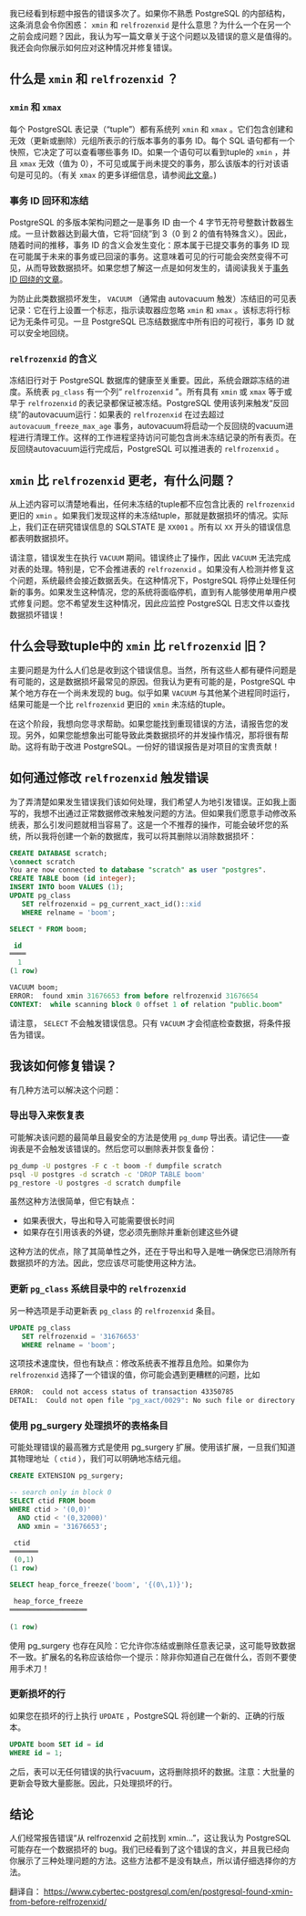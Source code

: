 
我已经看到标题中报告的错误多次了。如果你不熟悉 PostgreSQL 的内部结构，这条消息会令你困惑： `xmin` 和 `relfrozenxid` 是什么意思？为什么一个在另一个之前会成问题？因此，我认为写一篇文章关于这个问题以及错误的意义是值得的。我还会向你展示如何应对这种情况并修复错误。

## 什么是 `xmin` 和 `relfrozenxid` ？

### `xmin` 和 `xmax`

每个 PostgreSQL 表记录（“tuple”）都有系统列 `xmin` 和 `xmax` 。它们包含创建和无效（更新或删除）元组所表示的行版本事务的事务 ID。每个 SQL 语句都有一个快照，它决定了可以查看哪些事务 ID。如果一个语句可以看到tuple的 `xmin` ，并且 `xmax` 无效（值为 0），不可见或属于尚未提交的事务，那么该版本的行对该语句是可见的。（有关 `xmax` 的更多详细信息，请参阅[此文章](https://www.cybertec-postgresql.com/en/whats-in-an-xmax/)。)

### 事务 ID 回环和冻结

PostgreSQL 的多版本架构问题之一是事务 ID 由一个 4 字节无符号整数计数器生成。一旦计数器达到最大值，它将“回绕”到 3（0 到 2 的值有特殊含义）。因此，随着时间的推移，事务 ID 的含义会发生变化：原本属于已提交事务的事务 ID 现在可能属于未来的事务或已回滚的事务。这意味着可见的行可能会突然变得不可见，从而导致数据损坏。如果您想了解这一点是如何发生的，请阅读我关于[事务 ID 回绕的文章](https://www.cybertec-postgresql.com/en/transaction-id-wraparound-a-walk-on-the-wild-side/)。

为防止此类数据损坏发生， `VACUUM` （通常由 autovacuum 触发）冻结旧的可见表记录：它在行上设置一个标志，指示读取器应忽略 `xmin` 和 `xmax` 。该标志将行标记为无条件可见。一旦 PostgreSQL 已冻结数据库中所有旧的可视行，事务 ID 就可以安全地回绕。

### `relfrozenxid` 的含义

冻结旧行对于 PostgreSQL 数据库的健康至关重要。因此，系统会跟踪冻结的进度。系统表 `pg_class` 有一个列“ `relfrozenxid` ”。所有具有 `xmin` 或 `xmax` 等于或早于 `relfrozenxid` 的表记录都保证被冻结。PostgreSQL 使用该列来触发“反回绕”的autovacuum运行：如果表的 `relfrozenxid` 在过去超过 `autovacuum_freeze_max_age` 事务，autovacuum将启动一个反回绕的vacuum进程进行清理工作。这样的工作进程坚持访问可能包含尚未冻结记录的所有表页。在反回绕autovacuum运行完成后，PostgreSQL 可以推进表的 `relfrozenxid` 。

##  `xmin` 比 `relfrozenxid` 更老，有什么问题？

从上述内容可以清楚地看出，任何未冻结的tuple都不应包含比表的 `relfrozenxid` 更旧的 `xmin` 。如果我们发现这样的未冻结tuple，那就是数据损坏的情况。实际上，我们正在研究错误信息的 SQLSTATE 是 `XX001` 。所有以 `XX` 开头的错误信息都表明数据损坏。

请注意，错误发生在执行 `VACUUM` 期间。错误终止了操作，因此 `VACUUM` 无法完成对表的处理。特别是，它不会推进表的 `relfrozenxid` 。如果没有人检测并修复这个问题，系统最终会接近数据丢失。在这种情况下，PostgreSQL 将停止处理任何新的事务。如果发生这种情况，您的系统将面临停机，直到有人能够使用单用户模式修复问题。您不希望发生这种情况，因此应监控 PostgreSQL 日志文件以查找数据损坏错误！

## 什么会导致tuple中的 `xmin` 比 `relfrozenxid` 旧？

主要问题是为什么人们总是收到这个错误信息。当然，所有这些人都有硬件问题是有可能的，这是数据损坏最常见的原因。但我认为更有可能的是，PostgreSQL 中某个地方存在一个尚未发现的 bug。似乎如果 `VACUUM` 与其他某个进程同时运行，结果可能是一个比 `relfrozenxid` 更旧的 `xmin` 未冻结的tuple。

在这个阶段，我想向您寻求帮助。如果您能找到重现错误的方法，请报告您的发现。另外，如果您能想象出可能导致此类数据损坏的并发操作情况，那将很有帮助。这将有助于改进 PostgreSQL。一份好的错误报告是对项目的宝贵贡献！

## 如何通过修改 `relfrozenxid` 触发错误

为了弄清楚如果发生错误我们该如何处理，我们希望人为地引发错误。正如我上面写的，我想不出通过正常数据修改来触发问题的方法。但如果我们愿意手动修改系统表，那么引发问题就相当容易了。这是一个不推荐的操作，可能会破坏您的系统，所以我将创建一个新的数据库，我可以将其删除以消除数据损坏：

```sql
CREATE DATABASE scratch;
\connect scratch
You are now connected to database "scratch" as user "postgres".
CREATE TABLE boom (id integer);
INSERT INTO boom VALUES (1);
UPDATE pg_class
   SET relfrozenxid = pg_current_xact_id()::xid
   WHERE relname = 'boom';

SELECT * FROM boom;

 id 
════
  1
(1 row)

VACUUM boom;
ERROR:  found xmin 31676653 from before relfrozenxid 31676654
CONTEXT:  while scanning block 0 offset 1 of relation "public.boom"
```

请注意， `SELECT` 不会触发错误信息。只有 `VACUUM` 才会彻底检查数据，将条件报告为错误。

## 我该如何修复错误？

有几种方法可以解决这个问题：

### 导出导入来恢复表

可能解决该问题的最简单且最安全的方法是使用 `pg_dump` 导出表。请记住——查询表是不会触发该错误的。然后您可以删除表并恢复备份：

```bash
pg_dump -U postgres -F c -t boom -f dumpfile scratch
psql -U postgres -d scratch -c 'DROP TABLE boom'
pg_restore -U postgres -d scratch dumpfile
```

虽然这种方法很简单，但它有缺点：

- 如果表很大，导出和导入可能需要很长时间
- 如果存在引用该表的外键，您必须先删除并重新创建这些外键

这种方法的优点，除了其简单性之外，还在于导出和导入是唯一确保您已消除所有数据损坏的方法。因此，您应该尽可能使用这种方法。

### 更新 `pg_class` 系统目录中的 `relfrozenxid`

另一种选项是手动更新表 `pg_class` 的 `relfrozenxid` 条目。

```sql
UPDATE pg_class
   SET relfrozenxid = '31676653'
   WHERE relname = 'boom';
```

这项技术速度快，但也有缺点：修改系统表不推荐且危险。如果你为 `relfrozenxid` 选择了一个错误的值，你可能会遇到更糟糕的问题，比如

```bash
ERROR:  could not access status of transaction 43350785
DETAIL:  Could not open file "pg_xact/0029": No such file or directory.
```

### 使用 pg_surgery 处理损坏的表格条目

可能处理错误的最高雅方式是使用 pg_surgery 扩展。使用该扩展，一旦我们知道其物理地址（ `ctid` ），我们可以明确地冻结元组。

```sql
CREATE EXTENSION pg_surgery;

-- search only in block 0
SELECT ctid FROM boom
WHERE ctid > '(0,0)'
  AND ctid < '(0,32000)'
  AND xmin = '31676653';

 ctid  
═══════
 (0,1)
(1 row)

SELECT heap_force_freeze('boom', '{(0\,1)}');

 heap_force_freeze 
═══════════════════
 
(1 row)
```

使用 pg_surgery 也存在风险：它允许你冻结或删除任意表记录，这可能导致数据不一致。扩展名的名称应该给你一个提示：除非你知道自己在做什么，否则不要使用手术刀！

### 更新损坏的行

如果您在损坏的行上执行 `UPDATE` ，PostgreSQL 将创建一个新的、正确的行版本。

```sql
UPDATE boom SET id = id
WHERE id = 1;
```

之后，表可以无任何错误的执行vacuum，这将删除损坏的数据。注意：大批量的更新会导致大量膨胀。因此，只处理损坏的行。

## 结论

人们经常报告错误“从 relfrozenxid 之前找到 xmin...”，这让我认为 PostgreSQL 可能存在一个数据损坏的 bug。我们已经看到了这个错误的含义，并且我已经向你展示了三种处理问题的方法。这些方法都不是没有缺点，所以请仔细选择你的方法。


翻译自：
https://www.cybertec-postgresql.com/en/postgresql-found-xmin-from-before-relfrozenxid/